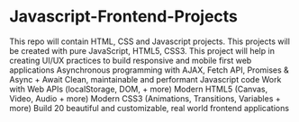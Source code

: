 # Javascript-Frontend-Projects
This repo will contain HTML, CSS and Javascript projects.
This projects will be created with pure JavaScript, HTML5, CSS3.
This project will help in creating UI/UX practices to build responsive and mobile first web applications
Asynchronous programming with AJAX, Fetch API, Promises & Async + Await
Clean, maintainable and performant Javascript code
Work with Web APIs (localStorage, DOM, + more)
Modern HTML5 (Canvas, Video, Audio + more)
Modern CSS3 (Animations, Transitions, Variables + more)
Build 20 beautiful and customizable, real world frontend applications
